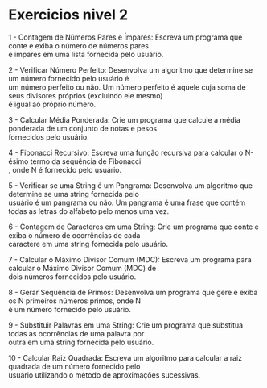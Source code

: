# Exercicios nivel 2

1 - Contagem de Números Pares e Ímpares: Escreva um programa que conte e exiba o número de números pares<br> e ímpares em uma lista fornecida pelo usuário.

2 - Verificar Número Perfeito: Desenvolva um algoritmo que determine se um número fornecido pelo usuário é<br> um número perfeito ou não. Um número perfeito é aquele cuja soma de seus divisores próprios (excluindo ele mesmo)<br> é igual ao próprio número.

3 - Calcular Média Ponderada: Crie um programa que calcule a média ponderada de um conjunto de notas e pesos<br> fornecidos pelo usuário.

4 - Fibonacci Recursivo: Escreva uma função recursiva para calcular o N-ésimo termo da sequência de Fibonacci<br>, onde N é fornecido pelo usuário.

5 - Verificar se uma String é um Pangrama: Desenvolva um algoritmo que determine se uma string fornecida pelo<br> usuário é um pangrama ou não. Um pangrama é uma frase que contém todas as letras do alfabeto pelo menos uma vez.

6 - Contagem de Caracteres em uma String: Crie um programa que conte e exiba o número de ocorrências de cada <br>caractere em uma string fornecida pelo usuário.

7 - Calcular o Máximo Divisor Comum (MDC): Escreva um programa para calcular o Máximo Divisor Comum (MDC) de <br>dois números fornecidos pelo usuário.

8 - Gerar Sequência de Primos: Desenvolva um programa que gere e exiba os N primeiros números primos, onde N <br>é um número fornecido pelo usuário.

9 - Substituir Palavras em uma String: Crie um programa que substitua todas as ocorrências de uma palavra por<br> outra em uma string fornecida pelo usuário.

10 - Calcular Raiz Quadrada: Escreva um algoritmo para calcular a raiz quadrada de um número fornecido pelo <br>usuário utilizando o método de aproximações sucessivas.

